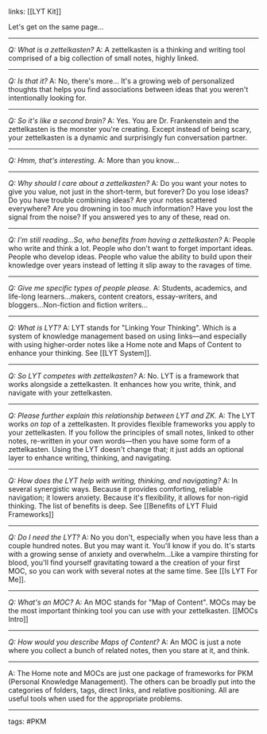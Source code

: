 links: [[LYT Kit]]

Let's get on the same page...

---
*Q: What is a zettelkasten?*
A: A zettelkasten is a thinking and writing tool comprised of a big collection of small notes, highly linked.

---
*Q: Is that it?*
A: No, there's more... It's a growing web of personalized thoughts that helps you find associations between ideas that you weren't intentionally looking for.

---
*Q: So it's like a second brain?*
A: Yes. You are Dr. Frankenstein and the zettelkasten is the monster you're creating. Except instead of being scary, your zettelkasten is a dynamic and surprisingly fun conversation partner. 

---
*Q: Hmm, that's interesting.*
A: More than you know...

---
*Q: Why should I care about a zettelkasten?*
A: Do you want your notes to give you value, not just in the short-term, but forever?
Do you lose ideas? Do you have trouble combining ideas? Are your notes scattered everywhere? Are you drowning in too much information? Have you lost the signal from the noise? If you answered yes to any of these, read on.

---
*Q: I'm still reading...So, who benefits from having a zettelkasten?*
A: People who write and think a lot. People who don't want to forget important ideas. People who develop ideas. People who value the ability to build upon their knowledge over years instead of letting it slip away to the ravages of time.

---
*Q: Give me specific types of people please.*
A: Students, academics, and life-long learners...makers, content creators, essay-writers, and bloggers...Non-fiction and fiction writers...

---
*Q: What is LYT?*
A: LYT stands for "Linking Your Thinking". Which is a system of knowledge management based on using links—and especially with using higher-order notes like a Home note and Maps of Content to enhance your thinking. See [[LYT System]].

---
*Q: So LYT competes with zettelkasten?*
A: No. LYT is a framework that works alongside a zettelkasten. It enhances how you write, think, and navigate with your zettelkasten. 

---
*Q: Please further explain this relationship between LYT and ZK.*
A: The LYT works *on top* of a zettelkasten. It provides flexible frameworks you apply to your zettelkasten. If you follow the principles of small notes, linked to other notes, re-written in your own words—then you have some form of a zettelkasten. Using the LYT doesn't change that; it just adds an optional layer to enhance writing, thinking, and navigating.

---
*Q: How does the LYT help with writing, thinking, and navigating?*
A: In several synergistic ways. Because it provides comforting, reliable navigation; it lowers anxiety. Because it's flexibility, it allows for non-rigid thinking. The list of benefits is deep. See [[Benefits of LYT Fluid Frameworks]] 

---
*Q: Do I need the LYT?*
A: No you don't, especially when you have less than a couple hundred notes. But you may want it. You'll know if you do. It's starts with a growing sense of anxiety and overwhelm...Like a vampire thirsting for blood, you'll find yourself gravitating toward a the creation of your first MOC, so you can work with several notes at the same time. See [[Is LYT For Me]].

---
*Q: What's an MOC?*
A: An MOC stands for "Map of Content". MOCs may be the most important thinking tool you can use with your zettelkasten. [[MOCs Intro]]

---
*Q: How would you describe Maps of Content?*
A: An MOC is just a note where you collect a bunch of related notes, then you stare at it, and think.

---
A: The Home note and MOCs are just one package of frameworks for PKM (Personal Knowledge Management). The others can be broadly put into the categories of folders, tags, direct links, and relative positioning. All are useful tools when used for the appropriate problems. 

---
tags: #PKM